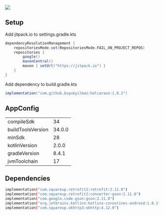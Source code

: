 [![](https://jitpack.io/v/buyukyilmaz/helcaraxe.svg)](https://jitpack.io/#buyukyilmaz/helcaraxe)

## Setup

Add jitpack.io to settings.gradle.kts

```gradle
dependencyResolutionManagement {
    repositoriesMode.set(RepositoriesMode.FAIL_ON_PROJECT_REPOS)
    repositories {
        google()
        mavenCentral()
        maven { setUrl("https://jitpack.io") }
    }
}
```
Add dependency to build.gradle.kts

```gradle
implementation("com.github.buyukyilmaz:helcaraxe:1.0.2")
```

## AppConfig

|                   |        |
|-------------------|--------|
| compileSdk        | 34     |
| buildToolsVersion | 34.0.0 |
| minSdk            | 28     |
| kotlinVersion     | 2.0.0  |
| gradleVersion     | 8.4.1  |
| jvmToolchain      | 17     |

## Dependencies

```sh
implementation("com.squareup.retrofit2:retrofit:2.11.0")
implementation("com.squareup.retrofit2:converter-gson:2.11.0")
implementation("com.google.code.gson:gson:2.11.0")
implementation("org.jetbrains.kotlinx:kotlinx-coroutines-android:1.8.1")
implementation("com.squareup.okhttp3:okhttp:4.12.0")
```
